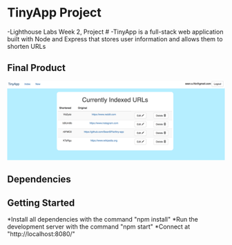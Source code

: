# TinyApp Project
-Lighthouse Labs Week 2, Project #
-TinyApp is a full-stack web application built with Node and Express that stores user information and allows them to shorten URLs

## Final Product
![alt text](https://github.com/SeanSFitz/tiny-app/blob/master/Screen%20Shot%202017-06-08%20at%208.43.15%20PM.png "Logo Title Text 1")

## Dependencies

## Getting Started
*Install all dependencies with the command "npm install"
*Run the development server with the command "npm start"
*Connect at "http://localhost:8080/"

